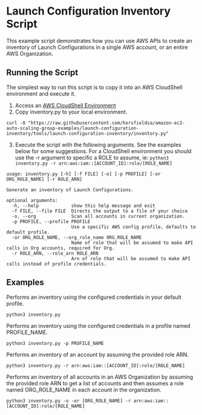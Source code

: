 # Launch Configuration Inventory Script

This example script demonstrates how you can use AWS APIs to create an inventory of Launch Configurations in a single AWS account, or an entire AWS Organization. 

## Running the Script

The simplest way to run this script is to copy it into an AWS CloudShell environment and execute it. 

1. Access an [AWS CloudShell Environment](https://docs.aws.amazon.com/cloudshell/latest/userguide/working-with-cloudshell.html)
2. Copy inventory.py to your local environment.
```
curl -O "https://raw.githubusercontent.com/horsfieldsa/amazon-ec2-auto-scaling-group-examples/launch-configuration-inventory/tools/launch-configuration-inventory/inventory.py"
```
3. Execute the script with the following arguments. See the examples below for some suggestions. For a CloudShell environment you should use the -r argument to specific a ROLE to assume, ie: `python3 inventory.py -r arn:aws:iam::[ACCOUNT_ID]:role/[ROLE_NAME]`

```
usage: inventory.py [-h] [-f FILE] [-o] [-p PROFILE] [-or ORG_ROLE_NAME] [-r ROLE_ARN]

Generate an inventory of Launch Configurations.

optional arguments:
  -h, --help            show this help message and exit
  -f FILE, --file FILE  Directs the output to a file of your choice
  -o, --org             Scan all accounts in current organization.
  -p PROFILE, --profile PROFILE
                        Use a specific AWS config profile, defaults to default profile.
  -or ORG_ROLE_NAME, --org_role_name ORG_ROLE_NAME
                        Name of role that will be assumed to make API calls in Org accounts, required for Org.
  -r ROLE_ARN, --role_arn ROLE_ARN
                        Arn of role that will be assumed to make API calls instead of profile credentials.
```

## Examples

Performs an inventory using the configured credentials in your default profile.
```
python3 inventory.py
```

Performs an inventory using the configured credentials in a profile named PROFILE_NAME.
```
python3 inventory.py -p PROFILE_NAME
```

Performs an inventory of an account by assuming the provided role ARN.
```
python3 inventory.py -r arn:aws:iam::[ACCOUNT_ID]:role/[ROLE_NAME]
```

Performs an inventory of all accounts in an AWS Organization by assuming the provided role ARN to get a list of accounts and then assumes a role named ORG_ROLE_NAME in each account in the organization.
```
python3 inventory.py -o -or [ORG_ROLE_NAME] -r arn:aws:iam::[ACCOUNT_ID]:role/[ROLE_NAME]
```